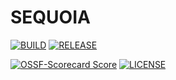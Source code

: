 # SEQUOIA

[![BUILD](https://img.shields.io/github/actions/workflow/status/Chindada/sequoia/main.yml?style=for-the-badge&logo=github)](https://github.com/Chindada/sequoia/actions/workflows/main.yml)
[![RELEASE](https://img.shields.io/github/release/Chindada/sequoia?style=for-the-badge)](https://github.com/Chindada/sequoia/releases/latest)

[![OSSF-Scorecard Score](https://img.shields.io/ossf-scorecard/github.com/Chindada/sequoia?style=for-the-badge)](https://securityscorecards.dev/viewer/?uri=github.com/Chindada/sequoia)
[![LICENSE](https://img.shields.io/github/license/Chindada/sequoia?style=for-the-badge)](COPYING)

